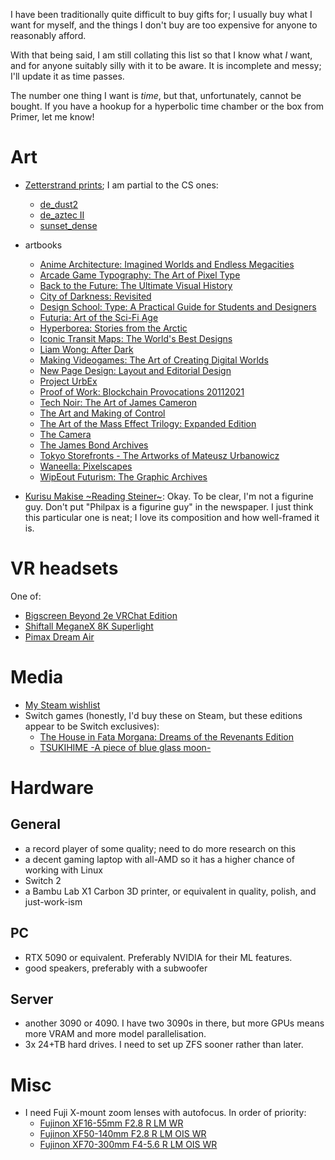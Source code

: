 I have been traditionally quite difficult to buy gifts for; I usually buy what I want for myself, and the things I don't buy are too expensive for anyone to reasonably afford.

With that being said, I am still collating this list so that I know what _I_ want, and for anyone suitably silly with it to be aware. It is incomplete and messy; I'll update it as time passes.

<!-- more -->

The number one thing I want is _time_, but that, unfortunately, cannot be bought. If you have a hookup for a hyperbolic time chamber or the box from Primer, let me know!

# Art

- [Zetterstrand prints](https://shop.zetterstrand.com/collections/prints); I am partial to the CS ones:

  - [de_dust2](https://shop.zetterstrand.com/products/de_dust2-zetterstrand-enhanced-matte-paper-poster)
  - [de_aztec II](https://shop.zetterstrand.com/products/de_aztec-zetterstrand-enhanced-matte-paper-poster)
  - [sunset_dense](https://shop.zetterstrand.com/products/sunset_dense-enhanced-matte-poster)

- artbooks

  - [Anime Architecture: Imagined Worlds and Endless Megacities](https://www.goodreads.com/book/show/51283907-anime-architecture)
  - [Arcade Game Typography: The Art of Pixel Type](https://www.goodreads.com/book/show/43785837-arcade-game-typography)
  - [Back to the Future: The Ultimate Visual History](https://www.goodreads.com/book/show/24892872-back-to-the-future)
  - [City of Darkness: Revisited](https://www.goodreads.com/book/show/21461161-city-of-darkness)
  - [Design School: Type: A Practical Guide for Students and Designers](https://www.goodreads.com/book/show/32498661-design-school)
  - [Futuria: Art of the Sci-Fi Age](https://www.goodreads.com/book/show/63069437-futuria)
  - [Hyperborea: Stories from the Arctic](https://www.goodreads.com/book/show/123028449-hyperborea)
  - [Iconic Transit Maps: The World's Best Designs](https://www.goodreads.com/book/show/209501562-iconic-transit-maps)
  - [Liam Wong: After Dark](https://www.goodreads.com/book/show/60670048-liam-wong)
  - [Making Videogames: The Art of Creating Digital Worlds](https://www.goodreads.com/book/show/57753972-making-videogames)
  - [New Page Design: Layout and Editorial Design](https://www.goodreads.com/book/show/62979035-new-page-design)
  - [Project UrbEx](https://www.goodreads.com/book/show/189147245-project-urbex)
  - [Proof of Work: Blockchain Provocations 20112021](https://www.goodreads.com/book/show/60262546-proof-of-work)
  - [Tech Noir: The Art of James Cameron](https://www.goodreads.com/book/show/57057960-tech-noir)
  - [The Art and Making of Control](https://www.goodreads.com/book/show/54974433-the-art-and-making-of-control-limited-edition)
  - [The Art of the Mass Effect Trilogy: Expanded Edition](https://www.goodreads.com/book/show/54608868-the-art-of-the-mass-effect-trilogy)
  - [The Camera](https://www.goodreads.com/book/show/20501.The_Camera)
  - [The James Bond Archives](https://www.goodreads.com/book/show/14661626-the-james-bond-archives-)
  - [Tokyo Storefronts - The Artworks of Mateusz Urbanowicz](https://www.goodreads.com/book/show/40025407-tokyo-storefronts---the-artworks-of-mateusz-urbanowicz)
  - [Waneella: Pixelscapes](https://www.goodreads.com/book/show/209499026-waneella)
  - [WipEout Futurism: The Graphic Archives](https://www.goodreads.com/book/show/210016015-wipeout-futurism)

- [Kurisu Makise \~Reading Steiner\~](https://www.goodsmile.com/en/product/11001/Kurisu+Makise+%7EReading+Steiner%7E): Okay. To be clear, I'm not a figurine guy. Don't put "Philpax is a figurine guy" in the newspaper. I just think this particular one is neat; I love its composition and how well-framed it is.

# VR headsets

One of:

- [Bigscreen Beyond 2e VRChat Edition](https://store.bigscreenvr.com/products/bigscreen-beyond-2)
- [Shiftall MeganeX 8K Superlight](https://en.shiftall.net/products/meganex8k)
- [Pimax Dream Air](https://pimax.com/pages/dream-air)

# Media

- [My Steam wishlist](https://store.steampowered.com/wishlist/id/Philpax/)
- Switch games (honestly, I'd buy these on Steam, but these editions appear to be Switch exclusives):
  - [The House in Fata Morgana: Dreams of the Revenants Edition](https://www.nintendo.com/us/store/products/the-house-in-fata-morgana-dreams-of-the-revenants-edition-switch/)
  - [TSUKIHIME -A piece of blue glass moon-](https://www.nintendo.com/us/store/products/tsukihime-a-piece-of-blue-glass-moon-switch/)

# Hardware

## General

- a record player of some quality; need to do more research on this
- a decent gaming laptop with all-AMD so it has a higher chance of working with Linux
- Switch 2
- a Bambu Lab X1 Carbon 3D printer, or equivalent in quality, polish, and just-work-ism

## PC

- RTX 5090 or equivalent. Preferably NVIDIA for their ML features.
- good speakers, preferably with a subwoofer

## Server

- another 3090 or 4090. I have two 3090s in there, but more GPUs means more VRAM and more model parallelisation.
- 3x 24+TB hard drives. I need to set up ZFS sooner rather than later.

# Misc

- I need Fuji X-mount zoom lenses with autofocus. In order of priority:
  - [Fujinon XF16-55mm F2.8 R LM WR](https://www.fujifilm-x.com/global/products/lenses/xf16-55mmf28-r-lm-wr/)
  - [Fujinon XF50-140mm F2.8 R LM OIS WR](https://www.fujifilm-x.com/global/products/lenses/xf50-140mmf28-r-lm-ois-wr/)
  - [Fujinon XF70-300mm F4-5.6 R LM OIS WR](https://www.fujifilm-x.com/global/products/lenses/xf70-300mmf4-56-r-lm-ois-wr/)
